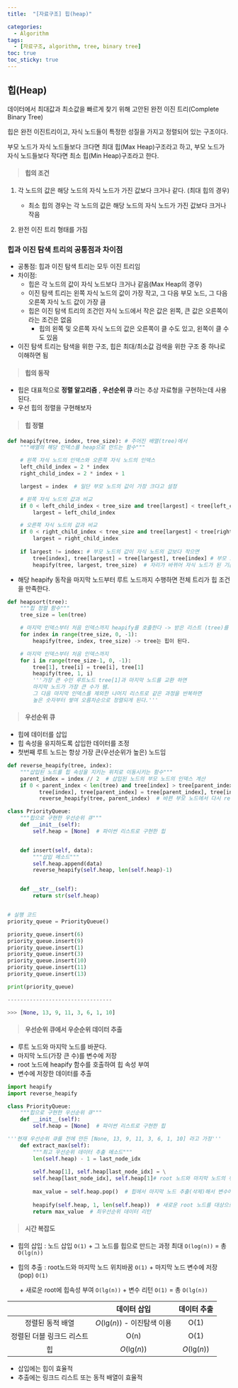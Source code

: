 ```yaml
---
title:  "[자료구조] 힙(heap)"

categories:
  - Algorithm
tags:
  - [자료구조, algorithm, tree, binary tree]
toc: true
toc_sticky: true
---
```


## **힙(Heap)**

데이터에서 최대값과 최소값을 빠르게 찾기 위해 고안된 완전 이진 트리(Complete Binary Tree)

힙은 완전 이진트리이고, 자식 노드들이 특정한 성질을 가지고 정렬되어 있는 구조이다. 

부모 노드가 자식 노드들보다 크다면 최대 힙(Max Heap)구조라고 하고, 부모 노드가 자식 노드들보다 작다면 최소 힙(Min Heap)구조라고 한다.



> #### 힙의 조건

1. 각 노드의 값은 해당 노드의 자식 노드가 가진 값보다 크거나 같다. (최대 힙의 경우)
   * 최소 힙의 경우는 각 노드의 값은 해당 노드의 자식 노드가 가진 값보다 크거나 작음

2. 완전 이진 트리 형태를 가짐

### 힙과 이진 탐색 트리의 공통점과 차이점

- 공통점: 힙과 이진 탐색 트리는 모두 이진 트리임
- 차이점:
  - 힙은 각 노드의 값이 자식 노드보다 크거나 같음(Max Heap의 경우)
  - 이진 탐색 트리는 왼쪽 자식 노드의 값이 가장 작고, 그 다음 부모 노드, 그 다음 오른쪽 자식 노드 값이 가장 큼
  - 힙은 이진 탐색 트리의 조건인 자식 노드에서 작은 값은 왼쪽, 큰 값은 오른쪽이라는 조건은 없음
    - 힙의 왼쪽 및 오른쪽 자식 노드의 값은 오른쪽이 클 수도 있고, 왼쪽이 클 수도 있음
- 이진 탐색 트리는 탐색을 위한 구조, 힙은 최대/최소값 검색을 위한 구조 중 하나로 이해하면 됨



> #### 힙의 동작

* 힙은 대표적으로 __정렬 알고리즘__ , __우선순위 큐__ 라는 추상 자료형을 구현하는데 사용된다.
* 우선 힙의 정렬을 구현해보자

> #### 힙 정렬

```python
def heapify(tree, index, tree_size): # 주어진 배열(tree)에서
    """배열의 해당 인덱스를 heap으로 만드는 함수"""

    # 왼쪽 자식 노드의 인덱스와 오른쪽 자식 노드의 인덱스
    left_child_index = 2 * index
    right_child_index = 2 * index + 1

    largest = index  # 일단 부모 노드의 값이 가장 크다고 설정

    # 왼쪽 자식 노드의 값과 비교
    if 0 < left_child_index < tree_size and tree[largest] < tree[left_child_index]:
        largest = left_child_index

    # 오른쪽 자식 노드의 값과 비교
    if 0 < right_child_index < tree_size and tree[largest] < tree[right_child_index]:
        largest = right_child_index
    
    if largest != index: # 부모 노드의 값이 자식 노드의 값보다 작으면
        tree[index], tree[largest] = tree[largest], tree[index] # 부모 노드와 최댓값을 가진 자식 노드의 위치를 바꿔준다
        heapify(tree, largest, tree_size)  # 자리가 바뀌어 자식 노드가 된 기존의 부모 노드를 대상으로 heap 과정을 거친다
```

* 해당 heapify 동작을 마지막 노드부터 루트 노드까지 수행하면 전체 트리가 힙 조건을 만족한다.

```python
def heapsort(tree):
    """힙 정렬 함수"""
    tree_size = len(tree)

    # 마지막 인덱스부터 처음 인덱스까지 heapify를 호출한다 -> 받은 리스트 (tree)를 힙으로 만듦
    for index in range(tree_size, 0, -1):
        heapify(tree, index, tree_size) -> tree는 힙이 된다.

    # 마지막 인덱스부터 처음 인덱스까지
    for i in range(tree_size-1, 0, -1):
        tree[1], tree[i] = tree[i], tree[1]
        heapify(tree, 1, i)
        '''가장 큰 수인 루트노드 tree[1]과 마지막 노드를 교환 하면
        마지막 노드가 가장 큰 수가 됌.
        그 다음 마지막 인덱스를 제외한 나머지 리스트로 같은 과정을 반복하면
        높은 숫자부터 쌓여 오름차순으로 정렬되게 된다.'''
```



> #### 우선순위 큐

* 힙에 데이터를 삽입
* 힙 속성을 유지하도록 삽입한 데이터를 조정
* 첫번째 루트 노드는 항상 가장 큰(우선순위가 높은) 노드임

```python
def reverse_heapify(tree, index):
    """삽입된 노드를 힙 속성을 지키는 위치로 이동시키는 함수"""
    parent_index = index // 2  # 삽입된 노드의 부모 노드의 인덱스 계산
    if 0 < parent_index < len(tree) and tree[index] > tree[parent_index]:
          tree[index], tree[parent_index] = tree[parent_index], tree[index]  # 부모 노드와 삽입된 노드의 위치 교환
          reverse_heapify(tree, parent_index)  # 바뀐 부모 노드에서 다시 reverse_heapify 호출

class PriorityQueue:
    """힙으로 구현한 우선순위 큐"""
    def __init__(self):
        self.heap = [None]  # 파이썬 리스트로 구현한 힙


    def insert(self, data):
        """삽입 메소드"""
        self.heap.append(data)
        reverse_heapify(self.heap, len(self.heap)-1)


    def __str__(self):
        return str(self.heap)


# 실행 코드
priority_queue = PriorityQueue()

priority_queue.insert(6)
priority_queue.insert(9)
priority_queue.insert(1)
priority_queue.insert(3)
priority_queue.insert(10)
priority_queue.insert(11)
priority_queue.insert(13)

print(priority_queue)

---------------------------------

>>> [None, 13, 9, 11, 3, 6, 1, 10]
```



> #### 우선순위 큐에서 우순순위 데이터 추출

* 루트 노드와 마지막 노드를 바꾼다.
* 마지막 노드(가장 큰 수)를 변수에 저장
* root 노드에 heapify 함수를 호출하여 힙 속성 부여
* 변수에 저장한 데이터를 추출

```python
import heapify
import reverse_heapify

class PriorityQueue:
    """힙으로 구현한 우선순위 큐"""
    def __init__(self):
        self.heap = [None]  # 파이썬 리스트로 구현한 힙

'''현재 우선순위 큐를 전에 만든 [None, 13, 9, 11, 3, 6, 1, 10] 라고 가정'''
    def extract_max(self):
        """최고 우선순위 데이터 추출 메소드"""
        len(self.heap) - 1 = last_node_idx
        
        self.heap[1], self.heap[last_node_idx] = \
        self.heap[last_node_idx], self.heap[1]# root 노드와 마지막 노드의 위치 바꿈
        
        max_value = self.heap.pop()  # 힙에서 마지막 노드 추출(삭제)해서 변수에 저장
        
        heapify(self.heap, 1, len(self.heap))  # 새로운 root 노드를 대상으로 heapify 호출해서 힙 속성 유지
        return max_value  # 최우선순위 데이터 리턴
```

> #### 시간 복잡도

* 힙의 삽입 : 노드 삽입 `O(1)` + 그 노드를 힙으로 만드는 과정 최대 `O(log(n))` = 총 `O(lg(n))`

* 힙의 추출 : root노드와 마지막 노드 위치바꿈 `O(1)` + 마지막 노드 변수에 저장(pop) `O(1)`

  ​					+ 새로운 root에 힙속성 부여 `O(lg(n))` + 변수 리턴 `O(1)` = 총 `O(lg(n))`

|                           |         데이터 삽입          | 데이터 추출  |
| :-----------------------: | :--------------------------: | :----------: |
|     정렬된 동적 배열      | *O*(lg(*n*)) - 이진탐색 이용 |     O(1)     |
| 정렬된 더블 링크드 리스트 |             O(n)             |     O(1)     |
|            힙             |         *O*(lg(*n*))         | *O*(lg(*n*)) |

* 삽입에는 힙이 효율적
* 추출에는 링크드 리스트 또는 동적 배열이 효율적